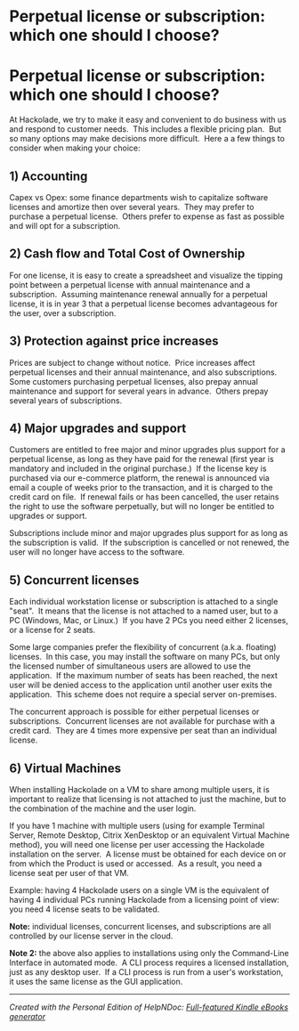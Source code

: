 # Perpetual license or subscription: which one should I choose?

# Perpetual license or subscription: which one should I choose? #

At Hackolade, we try to make it easy and convenient to do business with us and respond to customer needs.  This includes a flexible pricing plan.  But so many options may make decisions more difficult.  Here a a few things to consider when making your choice:

## &#49;) Accounting ##

Capex vs Opex: some finance departments wish to capitalize software licenses and amortize then over several years.  They may prefer to purchase a perpetual license.  Others prefer to expense as fast as possible and will opt for a subscription.

## &#50;) Cash flow and Total Cost of Ownership ##

For one license, it is easy to create a spreadsheet and visualize the tipping point between a perpetual license with annual maintenance and a subscription.  Assuming maintenance renewal annually for a perpetual license, it is in year 3 that a perpetual license becomes advantageous for the user, over a subscription.

## &#51;) Protection against price increases ##

Prices are subject to change without notice.  Price increases affect perpetual licenses and their annual maintenance, and also subscriptions.  Some customers purchasing perpetual licenses, also prepay annual maintenance and support for several years in advance.  Others prepay several years of subscriptions.

## &#52;) Major upgrades and support ##

Customers are entitled to free major and minor upgrades plus support for a perpetual license, as long as they have paid for the renewal (first year is mandatory and included in the original purchase.)  If the license key is purchased via our e-commerce platform, the renewal is announced via email a couple of weeks prior to the transaction, and it is charged to the credit card on file.  If renewal fails or has been cancelled, the user retains the right to use the software perpetually, but will no longer be entitled to upgrades or support.

Subscriptions include minor and major upgrades plus support for as long as the subscription is valid.  If the subscription is cancelled or not renewed, the user will no longer have access to the software.

## &#53;) Concurrent licenses ##

Each individual workstation license or subscription is attached to a single "seat".  It means that the license is not attached to a named user, but to a PC (Windows, Mac, or Linux.)  If you have 2 PCs you need either 2 licenses, or a license for 2 seats.  

Some large companies prefer the flexibility of concurrent (a.k.a. floating) licenses.  In this case, you may install the software on many PCs, but only the licensed number of simultaneous users are allowed to use the application.  If the maximum number of seats has been reached, the next user will be denied access to the application until another user exits the application.  This scheme does not require a special server on-premises.

The concurrent approach is possible for either perpetual licenses or subscriptions.  Concurrent licenses are not available for purchase with a credit card.  They are 4 times more expensive per seat than an individual license.

## &#54;) Virtual Machines ##

When installing Hackolade on a VM to share among multiple users, it is important to realize that licensing is not attached to just the machine, but to the combination of the machine and the user login.

If you have 1 machine with multiple users (using for example Terminal Server, Remote Desktop, Citrix XenDesktop or an equivalent Virtual Machine method), you will need one license per user accessing the Hackolade installation on the server.  A license must be obtained for each device on or from which the Product is used or accessed.  As a result, you need a license seat per user of that VM.

Example: having 4 Hackolade users on a single VM is the equivalent of having 4 individual PCs running Hackolade from a licensing point of view: you need 4 license seats to be validated.

**Note:** individual licenses, concurrent licenses, and subscriptions are all controlled by our license server in the cloud.

**Note 2:** the above also applies to installations using only the Command-Line Interface in automated mode.  A CLI process requires a licensed installation, just as any desktop user.  If a CLI process is run from a user's workstation, it uses the same license as the GUI application.


***
_Created with the Personal Edition of HelpNDoc: [Full-featured Kindle eBooks generator](<https://www.helpndoc.com/feature-tour/create-ebooks-for-amazon-kindle>)_
